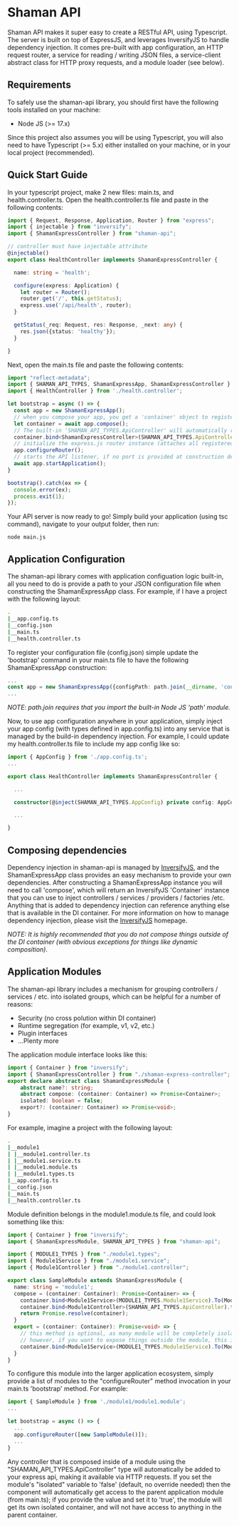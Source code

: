 # Shaman API
Shaman API makes it super easy to create a RESTful API, using Typescript. The server is built on top of ExpressJS, and leverages InversifyJS to handle dependency injection. It comes pre-built with app configuration, an HTTP request router, a service for reading / writing JSON files, a service-client abstract class for HTTP proxy requests, and a module loader (see below). 

## Requirements
To safely use the shaman-api library, you should first have the following tools installed on your machine:

- Node JS (>= 17.x)

Since this project also assumes you will be using Typescript, you will also need to have Typescript (>= 5.x) either installed on your machine, or in your local project (recommended).

## Quick Start Guide
In your typescript project, make 2 new files: main.ts, and health.controller.ts. Open the health.controller.ts file and paste in the following contents:

```ts
import { Request, Response, Application, Router } from "express";
import { injectable } from "inversify";
import { ShamanExpressController } from "shaman-api";

// controller must have injectable attribute
@injectable()
export class HealthController implements ShamanExpressController {

  name: string = 'health';

  configure(express: Application) {
    let router = Router();
    router.get('/', this.getStatus);
    express.use('/api/health', router);
  }

  getStatus(_req: Request, res: Response, _next: any) {
    res.json({status: 'healthy'});
  }

}
```

Next, open the main.ts file and paste the following contents:

```ts
import "reflect-metadata";
import { SHAMAN_API_TYPES, ShamanExpressApp, ShamanExpressController } from 'shaman-api';
import { HealthController } from './health.controller';

let bootstrap = async () => {
  const app = new ShamanExpressApp();
  // when you compose your app, you get a 'container' object to register dependencies
  let container = await app.compose();
  // The built-in 'SHAMAN_API_TYPES.ApiController' will automatically register your controller
  container.bind<ShamanExpressController>(SHAMAN_API_TYPES.ApiController).to(HealthController);
  // initialize the express.js router instance (attaches all registered controllers)
  app.configureRouter();
  // starts the API listener, if no port is provided at construction default port will be 5000
  await app.startApplication();
}

bootstrap().catch(ex => {
  console.error(ex);
  process.exit(1);
});
```

Your API server is now ready to go! Simply build your application (using tsc command), navigate to your output folder, then run:

```
node main.js
```

## Application Configuration
The shaman-api library comes with application configuation logic built-in, all you need to do is provide a path to your JSON configuration file when constructing the ShamanExpressApp class. For example, if I have a project with the following layout:

```bash
.
|__app.config.ts
|__config.json
|__main.ts
|__health.controller.ts
```

To register your configuration file (config.json) simple update the 'bootstrap' command in your main.ts file to have the following ShamanExpressApp construction:

```ts
...
const app = new ShamanExpressApp({configPath: path.join(__dirname, 'config.json')});
...
```
*NOTE: path.join requires that you import the built-in Node JS 'path' module.*

Now, to use app configuration anywhere in your application, simply inject your app config (with types defined in app.config.ts) into any service that is managed by the build-in dependency injection. For example, I could update my health.controller.ts file to include my app config like so:

```ts
import { AppConfig } from './app.config.ts';
...

export class HealthController implements ShamanExpressController {

  ...

  constructor(@inject(SHAMAN_API_TYPES.AppConfig) private config: AppConfig) {}

  ...

}
```

## Composing dependencies
Dependency injection in shaman-api is managed by [InversifyJS](https://inversify.io/), and the ShamanExpressApp class provides an easy mechanism to provide your own dependencies. After constructing a ShamanExpressApp instance you will need to call 'compose', which will return an InversifyJS 'Container' instance that you can use to inject controllers / services / providers / factories /etc. Anything that is added to dependency injection can reference anything else that is available in the DI container. For more information on how to manage dependency injection, please visit the [InversifyJS](https://inversify.io/) homepage. 

*NOTE: It is highly recommended that you do not compose things outside of the DI container (with obvious exceptions for things like dynamic composition).*

## Application Modules
The shaman-api library includes a mechanism for grouping controllers / services / etc. into isolated groups, which can be helpful for a number of reasons:

- Security (no cross polution within DI container)
- Runtime segregation (for example, v1, v2, etc.)
- Plugin interfaces
- ...Plenty more

The application module interface looks like this:

```ts
import { Container } from "inversify";
import { ShamanExpressController } from "./shaman-express-controller";
export declare abstract class ShamanExpressModule {
    abstract name?: string;
    abstract compose: (container: Container) => Promise<Container>;
    isolated: boolean = false;
    export?: (container: Container) => Promise<void>;
}
```
For example, imagine a project with the following layout:

```bash
.
|__module1
| |__module1.controller.ts
| |__module1.service.ts
| |__module1.module.ts
| |__module1.types.ts
|__app.config.ts
|__config.json
|__main.ts
|__health.controller.ts
```

Module definition belongs in the module1.module.ts file, and could look something like this:

```ts
import { Container } from "inversify";
import { ShamanExpressModule, SHAMAN_API_TYPES } from "shaman-api";

import { MODULE1_TYPES } from "./module1.types";
import { Module1Service } from "./module1.service";
import { Module1Controller } from "./module1.controller";

export class SampleModule extends ShamanExpressModule {
  name: string = 'module1';
  compose = (container: Container): Promise<Container> => {
    container.bind<Module1Service>(MODULE1_TYPES.Module1Service).To(Module1Service)
    container.bind<Module1Controller>(SHAMAN_API_TYPES.ApiController).to(Module1Controller);
    return Promise.resolve(container);
  }
  export = (container: Container): Promise<void> => {
    // this method is optional, as many module will be completely isolated.
    // however, if you want to expose things outside the module, this is where you can do so.
    container.bind<Module1Service>(MODULE1_TYPES.Module1Service).To(Module1Service);
  }
}
```

To configure this module into the larger application ecosystem, simply provide a list of modules to the "configureRouter" method invocation in your main.ts 'bootstrap' method. For example:

```ts
import { SampleModule } from './module1/module1.module';
...

let bootstrap = async () => {
  ...
  app.configureRouter([new SampleModule()]);
  ...
}
```

Any controller that is composed inside of a module using the "SHAMAN_API_TYPES.ApiController" type will automatically be added to your express api, making it available via HTTP requests. If you set the module's "isolated" variable to 'false' (default, no override needed) then the component will automatically get access to the parent application module (from main.ts); if you provide the value and set it to 'true', the module will get its own isolated container, and will not have access to anything in the parent container. 